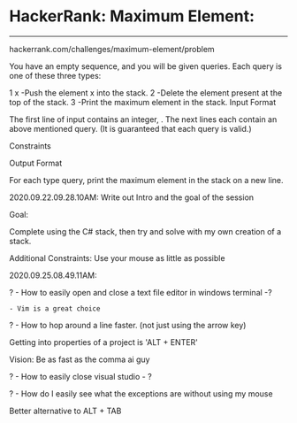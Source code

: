 # HackerRank: Maximum Element:
***

hackerrank.com/challenges/maximum-element/problem

You have an empty sequence, and you will be given  queries. Each query is one of these three types:

1 x  -Push the element x into the stack.
2    -Delete the element present at the top of the stack.
3    -Print the maximum element in the stack.
Input Format

The first line of input contains an integer, . The next  lines each contain an above mentioned query. (It is guaranteed that each query is valid.)

Constraints



Output Format

For each type  query, print the maximum element in the stack on a new line.

<NA> 2020.09.22.09.28.10AM: Write out Intro and the goal of the session


Goal:

Complete using the C# stack, then try and solve with my own creation of a stack.

Additional Constraints:
Use your mouse as little as possible

2020.09.25.08.49.11AM:

? - How to easily open and close a text file editor in windows terminal -? 
	
	- Vim is a great choice

? - How to hop around a line faster. (not just using the arrow key)

Getting into properties of a project is 'ALT + ENTER'

Vision: Be as fast as the comma ai guy

? - How to easily close visual studio - ? 

? - How do I easily see what the exceptions are without using my mouse

Better alternative to ALT + TAB